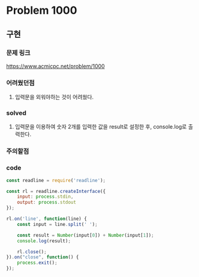 # Problem 1000

## 구현

### 문제 링크
<https://www.acmicpc.net/problem/1000>

### 어려웠던점
1. 입력문을 외워야하는 것이 어려웠다.

### solved
1. 입력문을 이용하여 숫자 2개를 입력한 값을 result로 설정한 후, console.log로 출력한다.

### 주의할점

### code
```javascript
const readline = require('readline');

const rl = readline.createInterface({
    input: process.stdin,
    output: process.stdout
});

rl.on('line', function(line) {
    const input = line.split(' ');

    const result = Number(input[0]) + Number(input[1]);
    console.log(result);

    rl.close();
}).on("close", function() {
    process.exit();
});